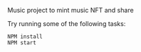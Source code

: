 Music project to mint music NFT and share 

Try running some of the following tasks:

```shell
NPM install
NPM start
```
